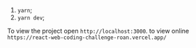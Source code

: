 1. `yarn`;
2. `yarn dev`;

To view the project open `http://localhost:3000`.
to view online `https://react-web-coding-challenge-roan.vercel.app/`
